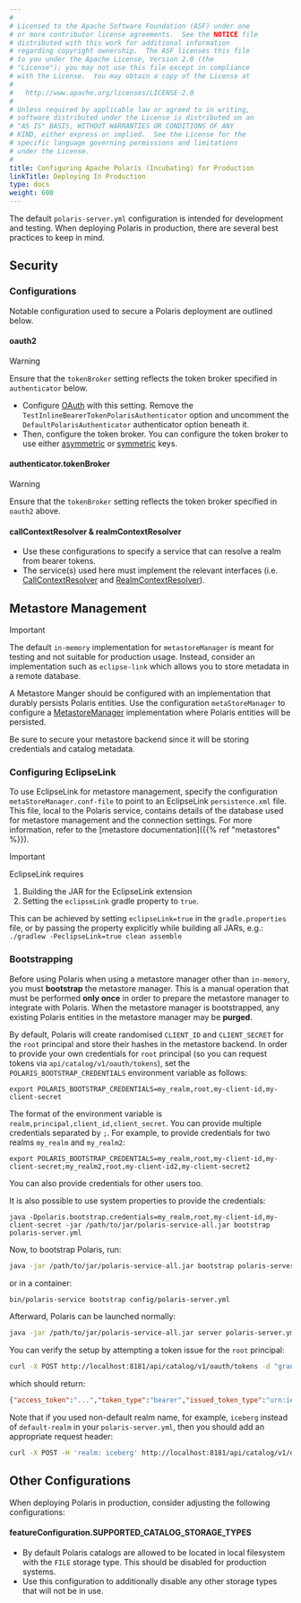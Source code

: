 ```yaml
---
#
# Licensed to the Apache Software Foundation (ASF) under one
# or more contributor license agreements.  See the NOTICE file
# distributed with this work for additional information
# regarding copyright ownership.  The ASF licenses this file
# to you under the Apache License, Version 2.0 (the
# "License"); you may not use this file except in compliance
# with the License.  You may obtain a copy of the License at
#
#   http://www.apache.org/licenses/LICENSE-2.0
#
# Unless required by applicable law or agreed to in writing,
# software distributed under the License is distributed on an
# "AS IS" BASIS, WITHOUT WARRANTIES OR CONDITIONS OF ANY
# KIND, either express or implied.  See the License for the
# specific language governing permissions and limitations
# under the License.
#
title: Configuring Apache Polaris (Incubating) for Production
linkTitle: Deploying In Production
type: docs
weight: 600
---
```


The default `polaris-server.yml` configuration is intended for development and testing. When deploying Polaris in production, there are several best practices to keep in mind.

## Security

### Configurations

Notable configuration used to secure a Polaris deployment are outlined below.

#### oauth2

> [!WARNING]  
> Ensure that the `tokenBroker` setting reflects the token broker specified in `authenticator` below.

* Configure [OAuth](https://oauth.net/2/) with this setting. Remove the `TestInlineBearerTokenPolarisAuthenticator` option and uncomment the `DefaultPolarisAuthenticator` authenticator option beneath it.
* Then, configure the token broker. You can configure the token broker to use either [asymmetric](https://github.com/apache/polaris/blob/b482617bf8cc508b37dbedf3ebc81a9408160a5e/polaris-service/src/main/java/io/polaris/service/auth/JWTRSAKeyPair.java#L24) or [symmetric](https://github.com/apache/polaris/blob/b482617bf8cc508b37dbedf3ebc81a9408160a5e/polaris-service/src/main/java/io/polaris/service/auth/JWTSymmetricKeyBroker.java#L23) keys.

#### authenticator.tokenBroker

> [!WARNING]  
> Ensure that the `tokenBroker` setting reflects the token broker specified in `oauth2` above.

#### callContextResolver & realmContextResolver
* Use these configurations to specify a service that can resolve a realm from bearer tokens.
* The service(s) used here must implement the relevant interfaces (i.e. [CallContextResolver](https://github.com/apache/polaris/blob/8290019c10290a600e40b35ddb1e2f54bf99e120/polaris-service/src/main/java/io/polaris/service/context/CallContextResolver.java#L27) and [RealmContextResolver](https://github.com/apache/polaris/blob/7ce86f10a68a3b56aed766235c88d6027c0de038/polaris-service/src/main/java/io/polaris/service/context/RealmContextResolver.java)).

## Metastore Management

> [!IMPORTANT]  
> The default `in-memory` implementation for `metastoreManager` is meant for testing and not suitable for production usage. Instead, consider an implementation such as `eclipse-link` which allows you to store metadata in a remote database.

A Metastore Manger should be configured with an implementation that durably persists Polaris entities. Use the configuration `metaStoreManager` to configure a [MetastoreManager](https://github.com/apache/polaris/blob/627dc602eb15a3258dcc32babf8def34cf6de0e9/polaris-core/src/main/java/io/polaris/core/persistence/PolarisMetaStoreManager.java#L47) implementation where Polaris entities will be persisted. 

Be sure to secure your metastore backend since it will be storing credentials and catalog metadata.

### Configuring EclipseLink

To use EclipseLink for metastore management, specify the configuration `metaStoreManager.conf-file` to point to an EclipseLink `persistence.xml` file. This file, local to the Polaris service, contains details of the database used for metastore management and the connection settings. For more information, refer to the [metastore documentation]({{% ref "metastores" %}}).

> [!IMPORTANT]
> EclipseLink requires
> 1. Building the JAR for the EclipseLink extension
> 2. Setting the `eclipseLink` gradle property to `true`.
>
> This can be achieved by setting `eclipseLink=true` in the `gradle.properties` file, or by passing the property explicitly while building all JARs, e.g.: `./gradlew -PeclipseLink=true clean assemble`

### Bootstrapping

Before using Polaris when using a metastore manager other than `in-memory`, you must **bootstrap** the metastore manager. This is a manual operation that must be performed **only once** in order to prepare the metastore manager to integrate with Polaris. When the metastore manager is bootstrapped, any existing Polaris entities in the metastore manager may be **purged**.

By default, Polaris will create randomised `CLIENT_ID` and `CLIENT_SECRET` for the `root` principal and store their hashes in the metastore backend. In order to provide your own credentials for `root` principal (so you can request tokens via `api/catalog/v1/oauth/tokens`), set the `POLARIS_BOOTSTRAP_CREDENTIALS` environment variable as follows:

```
export POLARIS_BOOTSTRAP_CREDENTIALS=my_realm,root,my-client-id,my-client-secret
```

The format of the environment variable is `realm,principal,client_id,client_secret`. You can provide multiple credentials separated by `;`. For example, to provide credentials for two realms `my_realm` and `my_realm2`:

```
export POLARIS_BOOTSTRAP_CREDENTIALS=my_realm,root,my-client-id,my-client-secret;my_realm2,root,my-client-id2,my-client-secret2
```

You can also provide credentials for other users too. 

It is also possible to use system properties to provide the credentials:

```
java -Dpolaris.bootstrap.credentials=my_realm,root,my-client-id,my-client-secret -jar /path/to/jar/polaris-service-all.jar bootstrap polaris-server.yml
```

Now, to bootstrap Polaris, run:

```bash
java -jar /path/to/jar/polaris-service-all.jar bootstrap polaris-server.yml
```

or in a container:

```bash
bin/polaris-service bootstrap config/polaris-server.yml
```

Afterward, Polaris can be launched normally:

```bash
java -jar /path/to/jar/polaris-service-all.jar server polaris-server.yml
```

You can verify the setup by attempting a token issue for the `root` principal:

```bash
curl -X POST http://localhost:8181/api/catalog/v1/oauth/tokens -d "grant_type=client_credentials&client_id=my-client-id&client_secret=my-client-secret&scope=PRINCIPAL_ROLE:ALL"
```

which should return:

```json
{"access_token":"...","token_type":"bearer","issued_token_type":"urn:ietf:params:oauth:token-type:access_token","expires_in":3600}
```

Note that if you used non-default realm name, for example, `iceberg` instead of `default-realm` in your `polaris-server.yml`, then you should add an appropriate request header:
```bash
curl -X POST -H 'realm: iceberg' http://localhost:8181/api/catalog/v1/oauth/tokens -d "grant_type=client_credentials&client_id=my-client-id&client_secret=my-client-secret&scope=PRINCIPAL_ROLE:ALL"
```

## Other Configurations

When deploying Polaris in production, consider adjusting the following configurations:

#### featureConfiguration.SUPPORTED_CATALOG_STORAGE_TYPES
  - By default Polaris catalogs are allowed to be located in local filesystem with the `FILE` storage type. This should be disabled for production systems.
  - Use this configuration to additionally disable any other storage types that will not be in use.


